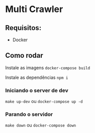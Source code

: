 # Multi Crawler

## Requisitos:

- Docker

## Como rodar

Instale as imagens
`docker-compose build`

Instale as dependências
`npm i`

### Iniciando o server de dev

`make up-dev` ou `docker-compose up -d`

### Parando o servidor

`make down` ou `docker-compose down`
